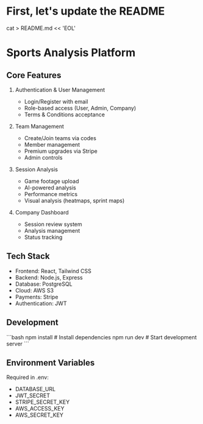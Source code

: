 # First, let's update the README
cat > README.md << 'EOL'
# Sports Analysis Platform

## Core Features
1. Authentication & User Management
   - Login/Register with email
   - Role-based access (User, Admin, Company)
   - Terms & Conditions acceptance

2. Team Management
   - Create/Join teams via codes
   - Member management
   - Premium upgrades via Stripe
   - Admin controls

3. Session Analysis
   - Game footage upload
   - AI-powered analysis
   - Performance metrics
   - Visual analysis (heatmaps, sprint maps)

4. Company Dashboard
   - Session review system
   - Analysis management
   - Status tracking

## Tech Stack
- Frontend: React, Tailwind CSS
- Backend: Node.js, Express
- Database: PostgreSQL
- Cloud: AWS S3
- Payments: Stripe
- Authentication: JWT

## Development
\`\`\`bash
npm install    # Install dependencies
npm run dev    # Start development server
\`\`\`

## Environment Variables
Required in .env:
- DATABASE_URL
- JWT_SECRET
- STRIPE_SECRET_KEY
- AWS_ACCESS_KEY
- AWS_SECRET_KEY